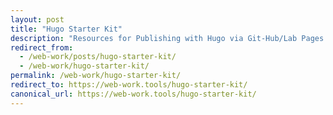 ```yaml
---
layout: post
title: "Hugo Starter Kit"
description: "Resources for Publishing with Hugo via Git-Hub/Lab Pages."
redirect_from:
  - /web-work/posts/hugo-starter-kit/
  - /web-work/hugo-starter-kit/
permalink: /web-work/hugo-starter-kit/
redirect_to: https://web-work.tools/hugo-starter-kit/
canonical_url: https://web-work.tools/hugo-starter-kit/
---
```



